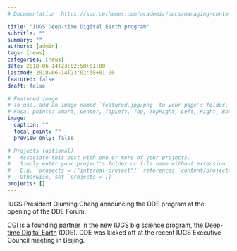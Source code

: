```yaml
---
# Documentation: https://sourcethemes.com/academic/docs/managing-content/

title: "IUGS Deep-time Digital Earth program"
subtitle: ""
summary: ""
authors: [admin]
tags: [news]
categories: [news]
date: 2018-06-14T23:02:58+01:00
lastmod: 2018-06-14T23:02:58+01:00
featured: false
draft: false

# Featured image
# To use, add an image named `featured.jpg/png` to your page's folder.
# Focal points: Smart, Center, TopLeft, Top, TopRight, Left, Right, BottomLeft, Bottom, BottomRight.
image:
  caption: ""
  focal_point: ""
  preview_only: false

# Projects (optional).
#   Associate this post with one or more of your projects.
#   Simply enter your project's folder or file name without extension.
#   E.g. `projects = ["internal-project"]` references `content/project/deep-learning/index.md`.
#   Otherwise, set `projects = []`.
projects: []
---
```

IUGS President Qiuming Cheng announcing the DDE program at the opening of the DDE Forum.

CGI is a founding partner in the new IUGS big science program, the [Deep-time Digital Earth](https://iugs.org/uploads/Reports/IUGS_Deep_Time_Digital_Earth_Launched.pdf) (DDE). DDE was kicked off at the recent IUGS Executive Council meeting in Beijing.